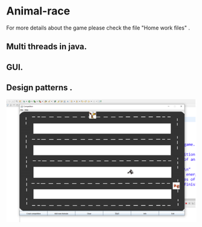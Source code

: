 # Animal-race
For more details about the game please check the file "Home work files" . 
## Multi threads in java. 
## GUI.
## Design patterns .
![](Home%20work%20files/Picture%20for%20the%20game.png)

